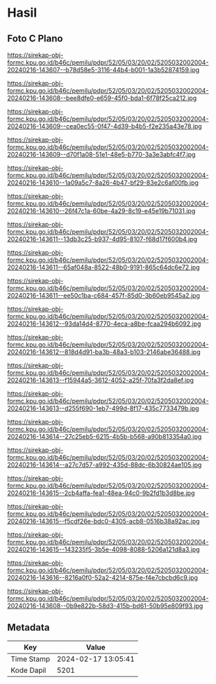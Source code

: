 # Hasil

## Foto C Plano

https://sirekap-obj-formc.kpu.go.id/b46c/pemilu/pdpr/52/05/03/20/02/5205032002004-20240216-143607--b78d58e5-3116-44b4-b001-1a3b52874159.jpg

https://sirekap-obj-formc.kpu.go.id/b46c/pemilu/pdpr/52/05/03/20/02/5205032002004-20240216-143608--bee8dfe0-e659-45f0-bda1-6f78f25ca212.jpg

https://sirekap-obj-formc.kpu.go.id/b46c/pemilu/pdpr/52/05/03/20/02/5205032002004-20240216-143609--cea0ec55-0f47-4d39-b4b5-f2e235a43e78.jpg

https://sirekap-obj-formc.kpu.go.id/b46c/pemilu/pdpr/52/05/03/20/02/5205032002004-20240216-143609--d70f1a08-51e1-48e5-b770-3a3e3abfc4f7.jpg

https://sirekap-obj-formc.kpu.go.id/b46c/pemilu/pdpr/52/05/03/20/02/5205032002004-20240216-143610--1a09a5c7-8a26-4b47-bf29-83e2c6af00fb.jpg

https://sirekap-obj-formc.kpu.go.id/b46c/pemilu/pdpr/52/05/03/20/02/5205032002004-20240216-143610--26f47c1a-60be-4a29-8c19-e45e19b71031.jpg

https://sirekap-obj-formc.kpu.go.id/b46c/pemilu/pdpr/52/05/03/20/02/5205032002004-20240216-143611--13db3c25-b937-4d95-8107-f68d17f600b4.jpg

https://sirekap-obj-formc.kpu.go.id/b46c/pemilu/pdpr/52/05/03/20/02/5205032002004-20240216-143611--65af048a-8522-48b0-9191-865c64dc6e72.jpg

https://sirekap-obj-formc.kpu.go.id/b46c/pemilu/pdpr/52/05/03/20/02/5205032002004-20240216-143611--ee50c1ba-c684-457f-85d0-3b60eb9545a2.jpg

https://sirekap-obj-formc.kpu.go.id/b46c/pemilu/pdpr/52/05/03/20/02/5205032002004-20240216-143612--93da14d4-8770-4eca-a8be-fcaa294b6092.jpg

https://sirekap-obj-formc.kpu.go.id/b46c/pemilu/pdpr/52/05/03/20/02/5205032002004-20240216-143612--818d4d91-ba3b-48a3-b103-2146abe36488.jpg

https://sirekap-obj-formc.kpu.go.id/b46c/pemilu/pdpr/52/05/03/20/02/5205032002004-20240216-143613--f15944a5-3612-4052-a25f-70fa3f2da8ef.jpg

https://sirekap-obj-formc.kpu.go.id/b46c/pemilu/pdpr/52/05/03/20/02/5205032002004-20240216-143613--d255f690-1eb7-499d-8f17-435c7733479b.jpg

https://sirekap-obj-formc.kpu.go.id/b46c/pemilu/pdpr/52/05/03/20/02/5205032002004-20240216-143614--27c25eb5-6215-4b5b-b568-a90b813354a0.jpg

https://sirekap-obj-formc.kpu.go.id/b46c/pemilu/pdpr/52/05/03/20/02/5205032002004-20240216-143614--a27c7d57-a992-435d-88dc-6b30824ae105.jpg

https://sirekap-obj-formc.kpu.go.id/b46c/pemilu/pdpr/52/05/03/20/02/5205032002004-20240216-143615--2cb4affa-fea1-48ea-94c0-9b2fd1b3d8be.jpg

https://sirekap-obj-formc.kpu.go.id/b46c/pemilu/pdpr/52/05/03/20/02/5205032002004-20240216-143615--f5cdf26e-bdc0-4305-acb8-0516b38a92ac.jpg

https://sirekap-obj-formc.kpu.go.id/b46c/pemilu/pdpr/52/05/03/20/02/5205032002004-20240216-143615--143235f5-3b5e-4098-8088-5206a121d8a3.jpg

https://sirekap-obj-formc.kpu.go.id/b46c/pemilu/pdpr/52/05/03/20/02/5205032002004-20240216-143616--8216a0f0-52a2-4214-875e-f4e7cbcbd6c9.jpg

https://sirekap-obj-formc.kpu.go.id/b46c/pemilu/pdpr/52/05/03/20/02/5205032002004-20240216-143608--0b9e822b-58d3-415b-bd61-50b95e809f93.jpg


## Metadata

| Key        | Value               |
| ---------- | ------------------- |
| Time Stamp | 2024-02-17 13:05:41 |
| Kode Dapil | 5201                |



